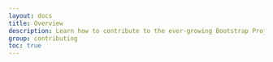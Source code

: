 ```yaml
---
layout: docs
title: Overview
description: Learn how to contribute to the ever-growing Bootstrap Project.
group: contributing
toc: true
---
```

